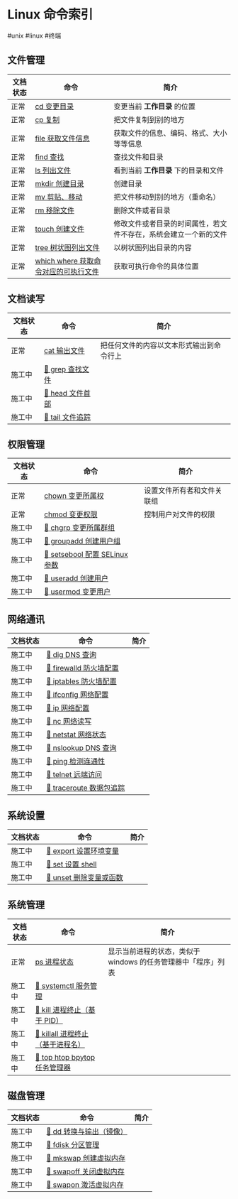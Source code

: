# Linux 命令索引

#unix #linux #终端

## 文件管理

| 文档状态 | 命令 | 简介 |
| --------- | ----| ----- |
| 正常 | [cd 变更目录](./Linux%20%E5%91%BD%E4%BB%A4/%E6%96%87%E4%BB%B6%E7%AE%A1%E7%90%86/cd%20%E5%8F%98%E6%9B%B4%E7%9B%AE%E5%BD%95.md) | 变更当前 **工作目录** 的位置 |
| 正常 | [cp 复制](./Linux%20%E5%91%BD%E4%BB%A4/%E6%96%87%E4%BB%B6%E7%AE%A1%E7%90%86/cp%20%E5%A4%8D%E5%88%B6.md) | 把文件复制到别的地方 |
| 正常 | [file 获取文件信息](./Linux%20%E5%91%BD%E4%BB%A4/%E6%96%87%E4%BB%B6%E7%AE%A1%E7%90%86/file%20%E8%8E%B7%E5%8F%96%E6%96%87%E4%BB%B6%E4%BF%A1%E6%81%AF.md) | 获取文件的信息、编码、格式、大小等等信息 |
| 正常 | [find 查找](./Linux%20%E5%91%BD%E4%BB%A4/%E6%96%87%E4%BB%B6%E7%AE%A1%E7%90%86/find%20%E6%9F%A5%E6%89%BE.md) | 查找文件和目录 |
| 正常 | [ls 列出文件](./Linux%20%E5%91%BD%E4%BB%A4/%E6%96%87%E4%BB%B6%E7%AE%A1%E7%90%86/ls%20%E5%88%97%E5%87%BA%E6%96%87%E4%BB%B6.md) | 看到当前 **工作目录** 下的目录和文件 |
| 正常 | [mkdir 创建目录](./Linux%20%E5%91%BD%E4%BB%A4/%E6%96%87%E4%BB%B6%E7%AE%A1%E7%90%86/mkdir%20%E5%88%9B%E5%BB%BA%E7%9B%AE%E5%BD%95.md) | 创建目录 |
| 正常 | [mv 剪贴、移动](./Linux%20%E5%91%BD%E4%BB%A4/%E6%96%87%E4%BB%B6%E7%AE%A1%E7%90%86/mv%20%E5%89%AA%E8%B4%B4%E3%80%81%E7%A7%BB%E5%8A%A8.md) | 把文件移动到别的地方（重命名） |
| 正常 | [rm 移除文件](./Linux%20%E5%91%BD%E4%BB%A4/%E6%96%87%E4%BB%B6%E7%AE%A1%E7%90%86/rm%20%E7%A7%BB%E9%99%A4%E6%96%87%E4%BB%B6.md) | 删除文件或者目录 |
| 正常 | [touch 创建文件](./Linux%20%E5%91%BD%E4%BB%A4/%E6%96%87%E4%BB%B6%E7%AE%A1%E7%90%86/touch%20%E5%88%9B%E5%BB%BA%E6%96%87%E4%BB%B6.md) | 修改文件或者目录的时间属性，若文件不存在，系统会建立一个新的文件 |
| 正常 | [tree 树状图列出文件](./Linux%20%E5%91%BD%E4%BB%A4/%E6%96%87%E4%BB%B6%E7%AE%A1%E7%90%86/tree%20%E6%A0%91%E7%8A%B6%E5%9B%BE%E5%88%97%E5%87%BA%E6%96%87%E4%BB%B6.md) | 以树状图列出目录的内容 |
| 正常 | [which where 获取命令对应的可执行文件](./Linux%20%E5%91%BD%E4%BB%A4/%E6%96%87%E4%BB%B6%E7%AE%A1%E7%90%86/which%20where%20%E8%8E%B7%E5%8F%96%E5%91%BD%E4%BB%A4%E5%AF%B9%E5%BA%94%E7%9A%84%E5%8F%AF%E6%89%A7%E8%A1%8C%E6%96%87%E4%BB%B6.md) | 获取可执行命令的具体位置 |

## 文档读写

| 文档状态 | 命令 | 简介 |
| --------- | ----| ----- |
| 正常 | [cat 输出文件](./Linux%20%E5%91%BD%E4%BB%A4/%E6%96%87%E6%A1%A3%E8%AF%BB%E5%86%99/cat%20%E8%BE%93%E5%87%BA%E6%96%87%E4%BB%B6.md) | 把任何文件的内容以文本形式输出到命令行上 |
| 施工中 | [🚧  grep 查找文件](./Linux%20%E5%91%BD%E4%BB%A4/%E6%96%87%E6%A1%A3%E8%AF%BB%E5%86%99/%F0%9F%9A%A7%20%20grep%20%E6%9F%A5%E6%89%BE%E6%96%87%E4%BB%B6.md) | |
| 施工中 | [🚧  head 文件首部](./Linux%20%E5%91%BD%E4%BB%A4/%E6%96%87%E6%A1%A3%E8%AF%BB%E5%86%99/%F0%9F%9A%A7%20%20head%20%E6%96%87%E4%BB%B6%E9%A6%96%E9%83%A8.md) | |
| 施工中 | [🚧  tail 文件追踪](./Linux%20%E5%91%BD%E4%BB%A4/%E6%96%87%E6%A1%A3%E8%AF%BB%E5%86%99/%F0%9F%9A%A7%20%20tail%20%E6%96%87%E4%BB%B6%E8%BF%BD%E8%B8%AA.md) | |

## 权限管理

| 文档状态 | 命令 | 简介 |
| --------- | ----| ----- |
| 正常 | [chown 变更所属权](./Linux%20%E5%91%BD%E4%BB%A4/%E6%9D%83%E9%99%90%E7%AE%A1%E7%90%86/chown%20%E5%8F%98%E6%9B%B4%E6%89%80%E5%B1%9E%E6%9D%83.md) | 设置文件所有者和文件关联组 |
| 正常 | [chmod 变更权限](./Linux%20%E5%91%BD%E4%BB%A4/%E6%9D%83%E9%99%90%E7%AE%A1%E7%90%86/chmod%20%E5%8F%98%E6%9B%B4%E6%9D%83%E9%99%90.md) | 控制用户对文件的权限 |
| 施工中 | [🚧  chgrp 变更所属群组](./Linux%20%E5%91%BD%E4%BB%A4/%E6%9D%83%E9%99%90%E7%AE%A1%E7%90%86/%F0%9F%9A%A7%20%20chgrp%20%E5%8F%98%E6%9B%B4%E6%89%80%E5%B1%9E%E7%BE%A4%E7%BB%84.md) | |
| 施工中 | [🚧  groupadd 创建用户组](./Linux%20%E5%91%BD%E4%BB%A4/%E6%9D%83%E9%99%90%E7%AE%A1%E7%90%86/%F0%9F%9A%A7%20%20groupadd%20%E5%88%9B%E5%BB%BA%E7%94%A8%E6%88%B7%E7%BB%84.md) | |
| 施工中 | [🚧  setsebool 配置 SELinux 参数](./Linux%20%E5%91%BD%E4%BB%A4/%E6%9D%83%E9%99%90%E7%AE%A1%E7%90%86/%F0%9F%9A%A7%20%20setsebool%20%E9%85%8D%E7%BD%AE%20SELinux%20%E5%8F%82%E6%95%B0.md) | |
| 施工中 | [🚧  useradd 创建用户](./Linux%20%E5%91%BD%E4%BB%A4/%E6%9D%83%E9%99%90%E7%AE%A1%E7%90%86/%F0%9F%9A%A7%20%20useradd%20%E5%88%9B%E5%BB%BA%E7%94%A8%E6%88%B7.md) | |
| 施工中 | [🚧  usermod 变更用户](./Linux%20%E5%91%BD%E4%BB%A4/%E6%9D%83%E9%99%90%E7%AE%A1%E7%90%86/%F0%9F%9A%A7%20%20usermod%20%E5%8F%98%E6%9B%B4%E7%94%A8%E6%88%B7.md) | |

## 网络通讯

| 文档状态 | 命令 | 简介 |
| --------- | ----| ----- |
| 施工中 | [🚧  dig DNS 查询](./Linux%20%E5%91%BD%E4%BB%A4/%E7%BD%91%E7%BB%9C%E9%80%9A%E8%AE%AF/%F0%9F%9A%A7%20%20dig%20DNS%20%E6%9F%A5%E8%AF%A2.md) | |
| 施工中 | [🚧  firewalld 防火墙配置](./Linux%20%E5%91%BD%E4%BB%A4/%E7%BD%91%E7%BB%9C%E9%80%9A%E8%AE%AF/%F0%9F%9A%A7%20%20firewalld%20%E9%98%B2%E7%81%AB%E5%A2%99%E9%85%8D%E7%BD%AE.md) | |
| 施工中 | [🚧  iptables 防火墙配置](./Linux%20%E5%91%BD%E4%BB%A4/%E7%BD%91%E7%BB%9C%E9%80%9A%E8%AE%AF/%F0%9F%9A%A7%20%20iptables%20%E9%98%B2%E7%81%AB%E5%A2%99%E9%85%8D%E7%BD%AE.md) | |
| 施工中 | [🚧  ifconfig 网络配置](./Linux%20%E5%91%BD%E4%BB%A4/%E7%BD%91%E7%BB%9C%E9%80%9A%E8%AE%AF/%F0%9F%9A%A7%20%20ifconfig%20%E7%BD%91%E7%BB%9C%E9%85%8D%E7%BD%AE.md) | |
| 施工中 | [🚧  ip 网络配置](./Linux%20%E5%91%BD%E4%BB%A4/%E7%BD%91%E7%BB%9C%E9%80%9A%E8%AE%AF/%F0%9F%9A%A7%20%20ip%20%E7%BD%91%E7%BB%9C%E9%85%8D%E7%BD%AE.md) | |
| 施工中 | [🚧  nc 网络读写](./Linux%20%E5%91%BD%E4%BB%A4/%E7%BD%91%E7%BB%9C%E9%80%9A%E8%AE%AF/%F0%9F%9A%A7%20%20nc%20%E7%BD%91%E7%BB%9C%E8%AF%BB%E5%86%99.md) | |
| 施工中 | [🚧  netstat 网络状态](./Linux%20%E5%91%BD%E4%BB%A4/%E7%BD%91%E7%BB%9C%E9%80%9A%E8%AE%AF/%F0%9F%9A%A7%20%20netstat%20%E7%BD%91%E7%BB%9C%E7%8A%B6%E6%80%81.md)| |
| 施工中 | [🚧  nslookup DNS 查询](./Linux%20%E5%91%BD%E4%BB%A4/%E7%BD%91%E7%BB%9C%E9%80%9A%E8%AE%AF/%F0%9F%9A%A7%20%20nslookup%20DNS%20%E6%9F%A5%E8%AF%A2.md) | |
| 施工中 | [🚧  ping 检测连通性](./Linux%20%E5%91%BD%E4%BB%A4/%E7%BD%91%E7%BB%9C%E9%80%9A%E8%AE%AF/%F0%9F%9A%A7%20%20ping%20%E6%A3%80%E6%B5%8B%E8%BF%9E%E9%80%9A%E6%80%A7.md) | |
| 施工中 | [🚧  telnet 远端访问](./Linux%20%E5%91%BD%E4%BB%A4/%E7%BD%91%E7%BB%9C%E9%80%9A%E8%AE%AF/%F0%9F%9A%A7%20%20telnet%20%E8%BF%9C%E7%AB%AF%E8%AE%BF%E9%97%AE.md) | |
| 施工中 | [🚧  traceroute 数据包追踪](./Linux%20%E5%91%BD%E4%BB%A4/%E7%BD%91%E7%BB%9C%E9%80%9A%E8%AE%AF/%F0%9F%9A%A7%20%20traceroute%20%E6%95%B0%E6%8D%AE%E5%8C%85%E8%BF%BD%E8%B8%AA.md) | |

## 系统设置

| 文档状态 | 命令 | 简介 |
| --------- | ----| ----- |
| 施工中 | [🚧  export 设置环境变量](./Linux%20%E5%91%BD%E4%BB%A4/%E7%B3%BB%E7%BB%9F%E8%AE%BE%E7%BD%AE/%F0%9F%9A%A7%20%20export%20%E8%AE%BE%E7%BD%AE%E7%8E%AF%E5%A2%83%E5%8F%98%E9%87%8F.md) | |
| 施工中 | [🚧  set 设置 shell](./Linux%20%E5%91%BD%E4%BB%A4/%E7%B3%BB%E7%BB%9F%E8%AE%BE%E7%BD%AE/%F0%9F%9A%A7%20%20set%20%E8%AE%BE%E7%BD%AE%20shell.md) | |
| 施工中 | [🚧  unset 删除变量或函数](./Linux%20%E5%91%BD%E4%BB%A4/%E7%B3%BB%E7%BB%9F%E8%AE%BE%E7%BD%AE/%F0%9F%9A%A7%20%20unset%20%E5%88%A0%E9%99%A4%E5%8F%98%E9%87%8F%E6%88%96%E5%87%BD%E6%95%B0.md) | |

## 系统管理

| 文档状态 | 命令 | 简介 |
| --------- | ----| ----- |
| 正常 | [ps 进程状态](./Linux%20%E5%91%BD%E4%BB%A4/%E7%B3%BB%E7%BB%9F%E7%AE%A1%E7%90%86/ps%20%E8%BF%9B%E7%A8%8B%E7%8A%B6%E6%80%81.md) | 显示当前进程的状态，类似于 windows 的任务管理器中「程序」列表 |
| 施工中 | [🚧  systemctl 服务管理](./Linux%20%E5%91%BD%E4%BB%A4/%E7%B3%BB%E7%BB%9F%E7%AE%A1%E7%90%86/%F0%9F%9A%A7%20%20systemctl%20%E6%9C%8D%E5%8A%A1%E7%AE%A1%E7%90%86.md) | |
| 施工中 | [🚧  kill 进程终止（基于 PID）](./Linux%20%E5%91%BD%E4%BB%A4/%E7%B3%BB%E7%BB%9F%E7%AE%A1%E7%90%86/%F0%9F%9A%A7%20%20kill%20%E8%BF%9B%E7%A8%8B%E7%BB%88%E6%AD%A2%EF%BC%88%E5%9F%BA%E4%BA%8E%20PID%EF%BC%89.md) | |
| 施工中 | [🚧  killall 进程终止（基于进程名）](./Linux%20%E5%91%BD%E4%BB%A4/%E7%B3%BB%E7%BB%9F%E7%AE%A1%E7%90%86/%F0%9F%9A%A7%20%20killall%20%E8%BF%9B%E7%A8%8B%E7%BB%88%E6%AD%A2%EF%BC%88%E5%9F%BA%E4%BA%8E%E8%BF%9B%E7%A8%8B%E5%90%8D%EF%BC%89.md) | |
| 施工中 | [🚧  top htop bpytop 任务管理器](./Linux%20%E5%91%BD%E4%BB%A4/%E7%B3%BB%E7%BB%9F%E7%AE%A1%E7%90%86/%F0%9F%9A%A7%20%20top%20htop%20bpytop%20%E4%BB%BB%E5%8A%A1%E7%AE%A1%E7%90%86%E5%99%A8.md) | |

## 磁盘管理

| 文档状态 | 命令 | 简介 |
| --------- | ----| ----- |
| 施工中 | [🚧  dd 转换与输出（镜像）](./Linux%20%E5%91%BD%E4%BB%A4/%E7%A3%81%E7%9B%98%E7%AE%A1%E7%90%86/%F0%9F%9A%A7%20%20dd%20%E8%BD%AC%E6%8D%A2%E4%B8%8E%E8%BE%93%E5%87%BA%EF%BC%88%E9%95%9C%E5%83%8F%EF%BC%89.md) | |
| 施工中 | [🚧  fdisk 分区管理](./Linux%20%E5%91%BD%E4%BB%A4/%E7%A3%81%E7%9B%98%E7%AE%A1%E7%90%86/%F0%9F%9A%A7%20%20fdisk%20%E5%88%86%E5%8C%BA%E7%AE%A1%E7%90%86.md) | |
| 施工中 | [🚧  mkswap 创建虚拟内存](./Linux%20%E5%91%BD%E4%BB%A4/%E7%A3%81%E7%9B%98%E7%AE%A1%E7%90%86/%F0%9F%9A%A7%20%20mkswap%20%E5%88%9B%E5%BB%BA%E8%99%9A%E6%8B%9F%E5%86%85%E5%AD%98.md) | |
| 施工中 | [🚧  swapoff 关闭虚拟内存](./Linux%20%E5%91%BD%E4%BB%A4/%E7%A3%81%E7%9B%98%E7%AE%A1%E7%90%86/%F0%9F%9A%A7%20%20swapoff%20%E5%85%B3%E9%97%AD%E8%99%9A%E6%8B%9F%E5%86%85%E5%AD%98.md) | |
| 施工中 | [🚧  swapon 激活虚拟内存](./Linux%20%E5%91%BD%E4%BB%A4/%E7%A3%81%E7%9B%98%E7%AE%A1%E7%90%86/%F0%9F%9A%A7%20%20swapon%20%E6%BF%80%E6%B4%BB%E8%99%9A%E6%8B%9F%E5%86%85%E5%AD%98.md) | |
